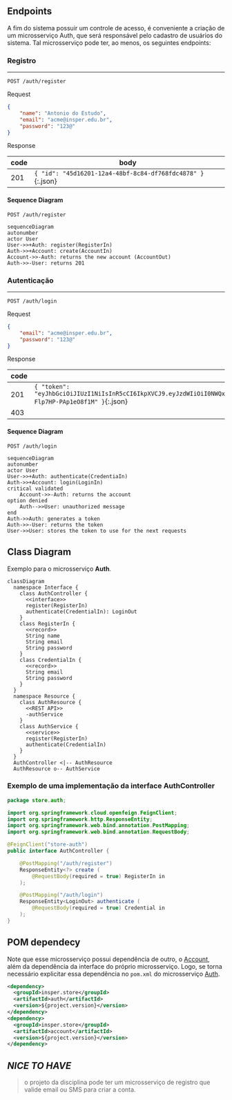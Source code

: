 
## Endpoints

A fim do sistema possuir um controle de acesso, é conveniente a criação de um microsserviço Auth, que será responsável pelo cadastro de usuários do sistema. Tal microsserviço pode ter, ao menos, os seguintes endpoints:

### Registro
---
```
POST /auth/register
```
Request
``` json
{
    "name": "Antonio do Estudo",
    "email": "acme@insper.edu.br",
    "password": "123@"
}
```
Response

| code | body | 
|--|--|
| 201 | `{ "id": "45d16201-12a4-48bf-8c84-df768fdc4878" }`{:.json} |

#### Sequence Diagram

```
POST /auth/register
```

``` mermaid
sequenceDiagram
autonumber
actor User
User->>+Auth: register(RegisterIn)
Auth->>+Account: create(AccountIn)
Account->>-Auth: returns the new account (AccountOut)
Auth->>-User: returns 201
```

### Autenticação
---
``` 
POST /auth/login
```
Request
``` json
{
    "email": "acme@insper.edu.br",
    "password": "123@"
}
```
Response

| code | body | 
|--|--|
| 201 | `{ "token": "eyJhbGciOiJIUzI1NiIsInR5cCI6IkpXVCJ9.eyJzdWIiOiI0NWQxNjIwMS0xMmE0LTQ4YmYtOGM4NC1kZjc2OGZkYzQ4NzgiLCJuYW1lIjoiQW50b25pbyBkbyBFc3R1ZG8iLCJpYXQiOjE1MTYyMzkwMjIsInJvbGUiOiJyZWd1bGFyIn0.8eiTZjXGUFrseBP5J91UdDctw-Flp7HP-PAp1eO8f1M" }`{:.json} |
| 403 | | 

#### Sequence Diagram

```
POST /auth/login
```

``` mermaid
sequenceDiagram
autonumber
actor User
User->>+Auth: authenticate(CredentiaIn)
Auth->>+Account: login(LoginIn)
critical validated
    Account->>-Auth: returns the account
option denied
    Auth-->>User: unauthorized message
end  
Auth->>Auth: generates a token
Auth->>-User: returns the token
User->>User: stores the token to use for the next requests
```

## Class Diagram

Exemplo para o microsserviço **Auth**.

``` mermaid
classDiagram
  namespace Interface {
    class AuthController {
      <<interface>>
      register(RegisterIn)
      authenticate(CredentialIn): LoginOut
    }
    class RegisterIn {
      <<record>>
      String name
      String email
      String password
    }
    class CredentialIn {
      <<record>>
      String email
      String password
    }
  }
  namespace Resource {
    class AuthResource {
      <<REST API>>
      -authService
    }
    class AuthService {
      <<service>>
      register(RegisterIn)
      authenticate(CredentialIn)
    }
  }
  AuthController <|-- AuthResource
  AuthResource o-- AuthService
```

### Exemplo de uma implementação da interface **AuthController**

``` java
package store.auth;

import org.springframework.cloud.openfeign.FeignClient;
import org.springframework.http.ResponseEntity;
import org.springframework.web.bind.annotation.PostMapping;
import org.springframework.web.bind.annotation.RequestBody;

@FeignClient("store-auth")
public interface AuthController {

    @PostMapping("/auth/register")
    ResponseEntity<?> create (
        @RequestBody(required = true) RegisterIn in
    );

    @PostMapping("/auth/login")
    ResponseEntity<LoginOut> authenticate (
        @RequestBody(required = true) Credential in
    );
}
```

## POM dependecy

Note que esse microsserviço possui dependência de outro, o [Account](./microservice-account.md), além da dependência da interface do próprio microsserviço. Logo, se torna necessário explicitar essa dependência no `pom.xml` do microsserviço [Auth](./microservice-auth.md).

``` xml
<dependency>
  <groupId>insper.store</groupId>
  <artifactId>auth</artifactId>
  <version>${project.version}</version>
</dependency>
<dependency>
  <groupId>insper.store</groupId>
  <artifactId>account</artifactId>
  <version>${project.version}</version>
</dependency>
```

## **_NICE TO HAVE_**

> o projeto da disciplina pode ter um microsserviço de registro que valide email ou SMS para criar a conta.